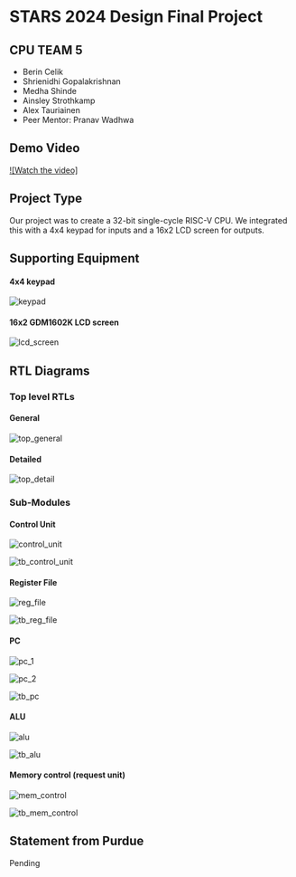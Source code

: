 # STARS 2024 Design Final Project

## CPU TEAM 5
* Berin Celik
* Shrienidhi Gopalakrishnan
* Medha Shinde
* Ainsley Strothkamp
* Alex Tauriainen
* Peer Mentor: Pranav Wadhwa

## Demo Video
[![Watch the video]]([https://youtu.be/vt5fpE0bzSY](https://drive.google.com/file/d/1dyLN9n84p0jgqZ-qQt25WJPKPVuC3dVu/view?usp=sharing))

## Project Type
Our project was to create a 32-bit single-cycle RISC-V CPU. We integrated this with a 4x4 keypad for inputs and a 16x2 LCD screen for outputs. 

## Supporting Equipment

#### 4x4 keypad
![keypad](https://github.com/STARS-Design-Track-2024/nebula-ii-team-05/blob/main/docs/team_05/io_components/keypad.jpeg)

#### 16x2 GDM1602K LCD screen
![lcd_screen](https://github.com/STARS-Design-Track-2024/nebula-ii-team-05/blob/main/docs/team_05/io_components/lcd_screen.jpg)

## RTL Diagrams

### Top level RTLs

#### General
![top_general](https://github.com/STARS-Design-Track-2024/nebula-ii-team-05/blob/main/docs/team_05/top_level/top_general.png)

#### Detailed
![top_detail](https://github.com/STARS-Design-Track-2024/nebula-ii-team-05/blob/main/docs/team_05/top_level/top_detail.jpg)

### Sub-Modules

#### Control Unit
![control_unit](https://github.com/STARS-Design-Track-2024/nebula-ii-team-05/blob/main/docs/team_05/sub_modules/control_unit.png)

![tb_control_unit](https://github.com/STARS-Design-Track-2024/nebula-ii-team-05/blob/main/docs/team_05/sub_modules/tb_sub_modules/tb_control_unit.png)

#### Register File
![reg_file](https://github.com/STARS-Design-Track-2024/nebula-ii-team-05/blob/main/docs/team_05/sub_modules/reg_file.png)

![tb_reg_file](https://github.com/STARS-Design-Track-2024/nebula-ii-team-05/blob/main/docs/team_05/sub_modules/tb_sub_modules/tb_reg_file.png)

#### PC
![pc_1](https://github.com/STARS-Design-Track-2024/nebula-ii-team-05/blob/main/docs/team_05/sub_modules/pc_1.png)

![pc_2](https://github.com/STARS-Design-Track-2024/nebula-ii-team-05/blob/main/docs/team_05/sub_modules/pc_2.png)

![tb_pc](https://github.com/STARS-Design-Track-2024/nebula-ii-team-05/blob/main/docs/team_05/sub_modules/tb_sub_modules/tb_pc.png)

#### ALU
![alu](https://github.com/STARS-Design-Track-2024/nebula-ii-team-05/blob/main/docs/team_05/sub_modules/alu.png)

![tb_alu](https://github.com/STARS-Design-Track-2024/nebula-ii-team-05/blob/main/docs/team_05/sub_modules/tb_sub_modules/tb_alu.png)

#### Memory control (request unit)
![mem_control](https://github.com/STARS-Design-Track-2024/nebula-ii-team-05/blob/main/docs/team_05/sub_modules/mem_control.png)

![tb_mem_control](https://github.com/STARS-Design-Track-2024/nebula-ii-team-05/blob/main/docs/team_05/sub_modules/tb_sub_modules/tb_memcontrol.png)

## Statement from Purdue
Pending

